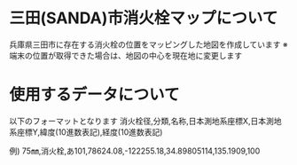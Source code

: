 # 三田(SANDA)市消火栓マップについて
兵庫県三田市に存在する消火栓の位置をマッピングした地図を作成しています
※端末の位置が取得できた場合は、地図の中心を現在地に変更します

# 使用するデータについて
以下のフォーマットとなります
消火栓径,分類,名称,日本測地系座標X,日本測地系座標Y,緯度(10進数表記),経度(10進数表記)

例)
75㎜,消火栓,あ101,78624.08,-122255.18,34.89805114,135.1909,100
